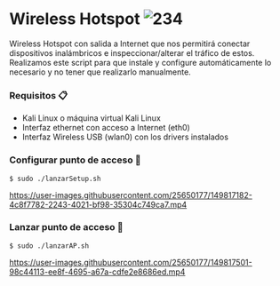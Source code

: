 # Wireless Hotspot ![234](https://user-images.githubusercontent.com/25650177/149798606-fc286bdc-e533-476f-980a-21a41f3f334e.png)

 Wireless Hotspot con salida a Internet que nos permitirá conectar dispositivos inalámbricos e inspeccionar/alterar el tráfico de estos.
 Realizamos este script para que instale y configure automáticamente lo necesario y no tener que realizarlo manualmente.
 
### Requisitos 📋
 
 - Kali Linux o máquina virtual Kali Linux
 - Interfaz ethernet con acceso a Internet (eth0)
 - Interfaz Wireless USB (wlan0) con los drivers instalados

### Configurar punto de acceso 🔧

    $ sudo ./lanzarSetup.sh

https://user-images.githubusercontent.com/25650177/149817182-4c8f7782-2243-4021-bf98-35304c749ca7.mp4

### Lanzar punto de acceso 🚀

    $ sudo ./lanzarAP.sh

https://user-images.githubusercontent.com/25650177/149817501-98c44113-ee8f-4695-a67a-cdfe2e8686ed.mp4

